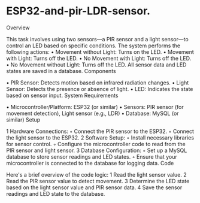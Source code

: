 # ESP32-and-pir-LDR-sensor.

Overview

This task involves using two sensors—a PIR sensor and a light sensor—to control an LED based on specific conditions. The system performs the following actions:
 • Movement without Light: Turns on the LED.
 • Movement with Light: Turns off the LED.
 • No Movement with Light: Turns off the LED.
 • No Movement without Light: Turns off the LED.
All sensor data and LED states are saved in a database.
Components

 • PIR Sensor: Detects motion based on infrared radiation changes.
 • Light Sensor: Detects the presence or absence of light.
 • LED: Indicates the state based on sensor input.
System Requirements

 • Microcontroller/Platform: ESP32 (or similar)
 • Sensors: PIR sensor (for movement detection), Light sensor (e.g., LDR)
 • Database: MySQL (or similar)
Setup

 1 Hardware Connections:
 ◦ Connect the PIR sensor to the ESP32.
 ◦ Connect the light sensor to the ESP32.
 2 Software Setup:
 ◦ Install necessary libraries for sensor control.
 ◦ Configure the microcontroller code to read from the PIR sensor and light sensor.
 3 Database Configuration:
 ◦ Set up a MySQL database to store sensor readings and LED states.
 ◦ Ensure that your microcontroller is connected to the database for logging data.
Code

Here's a brief overview of the code logic:
 1 Read the light sensor value.
 2 Read the PIR sensor value to detect movement.
 3 Determine the LED state based on the light sensor value and PIR sensor data.
 4 Save the sensor readings and LED state to the database.
